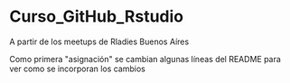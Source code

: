 # Curso_GitHub_Rstudio
A partir de los meetups de Rladies Buenos Aíres

Como primera "asignación" se cambian algunas líneas del README para ver como se incorporan los cambios
